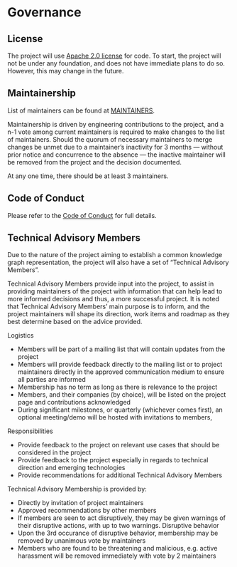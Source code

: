 # Governance

## License

The project will use [Apache 2.0 license](LICENSE) for code. To start, the
project will not be under any foundation, and does not have immediate plans to
do so. However, this may change in the future.

## Maintainership

List of maintainers can be found at [MAINTAINERS](MAINTAINERS).

Maintainership is driven by engineering contributions to the project, and a n-1
vote among current maintainers is required to make changes to the list of
maintainers. Should the quorum of necessary maintainers to merge changes be
unmet due to a maintainer’s inactivity for 3 months — without prior notice and
concurrence to the absence — the inactive maintainer will be removed from the
project and the decision documented.

At any one time, there should be at least 3 maintainers.

## Code of Conduct

Please refer to the [Code of Conduct](CODE_OF_CONDUCT.md) for full details.

## Technical Advisory Members

Due to the nature of the project aiming to establish a common knowledge graph
representation, the project will also have a set of “Technical Advisory
Members”.

Technical Advisory Members provide input into the project, to assist in
providing maintainers of the project with information that can help lead to more
informed decisions and thus, a more successful project. It is noted that
Technical Advisory Members’ main purpose is to inform, and the project
maintainers will shape its direction, work items and roadmap as they best
determine based on the advice provided.

Logistics

- Members will be part of a mailing list that will contain updates from the
  project
- Members will provide feedback directly to the mailing list or to project
  maintainers directly in the approved communication medium to ensure all
  parties are informed
- Membership has no term as long as there is relevance to the project
- Members, and their companies (by choice), will be listed on the project page
  and contributions acknowledged
- During significant milestones, or quarterly (whichever comes first), an
  optional meeting/demo will be hosted with invitations to members,

Responsibilities

- Provide feedback to the project on relevant use cases that should be
  considered in the project
- Provide feedback to the project especially in regards to technical direction
  and emerging technologies
- Provide recommendations for additional Technical Advisory Members

Technical Advisory Membership is provided by:

- Directly by invitation of project maintainers
- Approved recommendations by other members
- If members are seen to act disruptively, they may be given warnings of their
  disruptive actions, with up to two warnings. Disruptive behavior
- Upon the 3rd occurance of disruptive behavior, membership may be removed by
  unanimous vote by maintainers
- Members who are found to be threatening and malicious, e.g. active harassment
  will be removed immediately with vote by 2 maintainers
